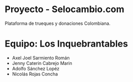 # Proyecto - Selocambio.com

Plataforma de trueques y donaciones Colombiana.

# Equipo: Los Inquebrantables
* Axel Joel Sarmiento Román
* Jenny Caterin Cabrejo Marin
* Adolfo Sánchez Lopéz
* Nicolás Rojas Concha

<br>
